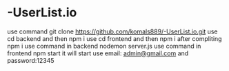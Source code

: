 # -UserList.io
use command git clone https://github.com/komals889/-UserList.io.git
use cd backend and then npm i
use cd frontend and then npm i
after compliting npm i use command in backend nodemon server.js 
use command in frontend npm start it will start
use email: admin@gmail.com and password:12345
